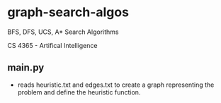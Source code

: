 # graph-search-algos
BFS, DFS, UCS, A* Search Algorithms

CS 4365 - Artifical Intelligence


## main.py
- reads heuristic.txt and edges.txt to create a graph representing the problem and define the heuristic function.
